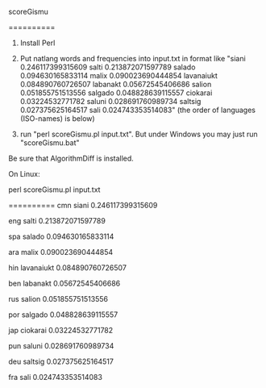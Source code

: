 scoreGismu

==========

1. Install Perl

2. Put natlang words and frequencies into input.txt in format like
"siani 0.246117399315609 salti 0.213872071597789 salado 0.094630165833114 malix 0.090023690444854 lavanaiukt 0.084890760726507 labanakt 0.05672545406686 salion 0.051855751513556 salgado 0.048828639115557 ciokarai 0.03224532771782 saluni 0.028691760989734 saltsig 0.027375625164517 sali 0.024743353514083"
(the order of languages (ISO-names) is below)

3. run "perl scoreGismu.pl input.txt". But under Windows you may just run "scoreGismu.bat"

Be sure that AlgorithmDiff is installed.

On Linux:

perl scoreGismu.pl input.txt

==========
cmn	siani	0.246117399315609

eng	salti	0.213872071597789

spa	salado	0.094630165833114

ara	malix	0.090023690444854

hin	lavanaiukt	0.084890760726507

ben	labanakt	0.05672545406686

rus	salion	0.051855751513556

por	salgado	0.048828639115557

jap	ciokarai	0.03224532771782

pun	saluni	0.028691760989734

deu	saltsig	0.027375625164517

fra	sali	0.024743353514083
